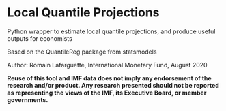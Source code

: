 # Local Quantile Projections

Python wrapper to estimate local quantile projections, and produce useful outputs for economists

Based on the QuantileReg package from statsmodels

Author: Romain Lafarguette, International Monetary Fund, August 2020

**Reuse of this  tool and  IMF data  does not  imply any  endorsement of  the
research  and/or product.  Any research  presented should  not be  reported as
representing  the   views  of  the   IMF,  its  Executive  Board,   or  member
governments.**

